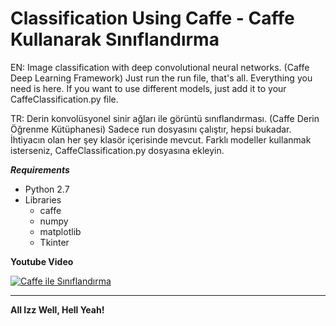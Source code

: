 # Classification Using Caffe - Caffe Kullanarak Sınıflandırma
EN:
Image classification with deep convolutional neural networks. (Caffe Deep Learning Framework)
Just run the run file, that's all. Everything you need is here. If you want to use different models, just add it to your CaffeClassification.py file.

TR:
Derin konvolüsyonel sinir ağları ile görüntü sınıflandırması. (Caffe Derin Öğrenme Kütüphanesi)
Sadece run dosyasını çalıştır, hepsi bukadar. İhtiyacın olan her şey klasör içerisinde mevcut. Farklı modeller kullanmak isterseniz, CaffeClassification.py dosyasına ekleyin.

***Requirements***
  - Python 2.7
  - Libraries
    - caffe
    - numpy
    - matplotlib
    - Tkinter

**Youtube Video**

[![Caffe ile Sınıflandırma](http://img.youtube.com/vi/QJy99PR2yxs/0.jpg)](https://www.youtube.com/watch?v=QJy99PR2yxs)
***
**All Izz Well, Hell Yeah!**
